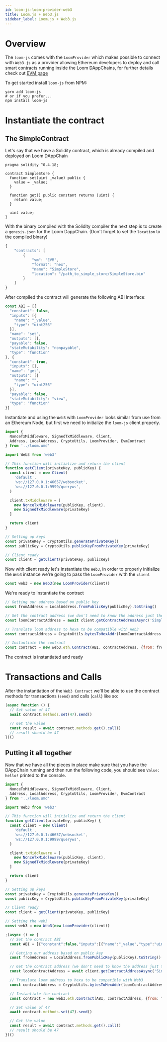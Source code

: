 ```yaml
---
id: loom-js-loom-provider-web3
title: Loom.js + Web3.js
sidebar_label: Loom.js + Web3.js
---
```

# Overview

The `loom-js` comes with the `LoomProvider` which makes possible to connect with `Web3.js` as a provider allowing Ethereum developers to deploy and call smart contracts running inside the Loom DAppChains, for further details check out [EVM page](evm)

To get started install `loom-js` from NPM:

```shell
yarn add loom-js
# or if you prefer...
npm install loom-js
```

# Instantiate the contract

## The SimpleContract

Let's say that we have a Solidity contract, which is already compiled and deployed on Loom DAppChain

    pragma solidity ^0.4.18;
    
    contract SimpleStore {
      function set(uint _value) public {
        value = _value;
      }
    
      function get() public constant returns (uint) {
        return value;
      }
    
      uint value;
    }
    

With the binary compiled with the Solidity compiler the next step is to create a `genesis.json` for the Loom DappChain. (Don't forget to set the `location` to the compiled binary)

```Javascript
{
    "contracts": [
        {
            "vm": "EVM",
            "format": "hex",
            "name": "SimpleStore",
            "location": "/path_to_simple_store/SimpleStore.bin"
        }
    ]
}

```

After compiled the contract will generate the following ABI Interface:

```js
const ABI = [{
  "constant": false,
  "inputs": [{
    "name": "_value",
    "type": "uint256"
  }],
  "name": "set",
  "outputs": [],
  "payable": false,
  "stateMutability": "nonpayable",
  "type": "function"
}, {
  "constant": true,
  "inputs": [],
  "name": "get",
  "outputs": [{
    "name": "",
    "type": "uint256"
  }],
  "payable": false,
  "stateMutability": "view",
  "type": "function"
}]
```

Instantiate and using the `Web3` with `LoomProvider` looks similar from use from an Ethereum Node, but first we need to initialize the `loom-js` client properly.

```js
import {
  NonceTxMiddleware, SignedTxMiddleware, Client,
  Address, LocalAddress, CryptoUtils, LoomProvider, EvmContract
} from '../loom.umd'

import Web3 from 'web3'

// This function will initialize and return the client
function getClient(privateKey, publicKey) {
  const client = new Client(
    'default',
    'ws://127.0.0.1:46657/websocket',
    'ws://127.0.0.1:9999/queryws',
  )

  client.txMiddleware = [
    new NonceTxMiddleware(publicKey, client),
    new SignedTxMiddleware(privateKey)
  ]

  return client
}

// Setting up keys
const privateKey = CryptoUtils.generatePrivateKey()
const publicKey = CryptoUtils.publicKeyFromPrivateKey(privateKey)

// Client ready
const client = getClient(privateKey, publicKey)
```

Now with client ready let's instantiate the `Web3`, in order to properly initialize the `Web3` instance we're going to pass the `LoomProvider` with the `client`

```js
const web3 = new Web3(new LoomProvider(client))
```

We're ready to instantiate the contract

```js
// Getting our address based on public key
const fromAddress = LocalAddress.fromPublicKey(publicKey).toString()

// Get the contract address (we don't need to know the address just the name specified in genesis.json
const loomContractAddress = await client.getContractAddressAsync('SimpleStore')

// Translate loom address to hexa to be compatible with Web3
const contractAddress = CryptoUtils.bytesToHexAddr(loomContractAddress.local.bytes)

// Instantiate the contract
const contract = new web3.eth.Contract(ABI, contractAddress, {from: fromAddress})
```

The contract is instantiated and ready

# Transactions and Calls

After the instantiation of the `Web3 Contract` we'll be able to use the contract methods for transactions (`send`) and calls (`call`) like so:

```js
(async function () {
  // Set value of 47
  await contract.methods.set(47).send()

  // Get the value
  const result = await contract.methods.get().call()
  // result should be 47
})()
```

## Putting it all together

Now that we have all the pieces in place make sure that you have the DAppChain running and then run the following code, you should see `Value: hello!` printed to the console.

```js
import {
  NonceTxMiddleware, SignedTxMiddleware, Client,
  Address, LocalAddress, CryptoUtils, LoomProvider, EvmContract
} from '../loom.umd'

import Web3 from 'web3'

// This function will initialize and return the client
function getClient(privateKey, publicKey) {
  const client = new Client(
    'default',
    'ws://127.0.0.1:46657/websocket',
    'ws://127.0.0.1:9999/queryws',
  )

  client.txMiddleware = [
    new NonceTxMiddleware(publicKey, client),
    new SignedTxMiddleware(privateKey)
  ]

  return client
}

// Setting up keys
const privateKey = CryptoUtils.generatePrivateKey()
const publicKey = CryptoUtils.publicKeyFromPrivateKey(privateKey)

// Client ready
const client = getClient(privateKey, publicKey)

// Setting the web3
const web3 = new Web3(new LoomProvider(client))

;(async () => {
  // Set the contract ABI
  const ABI = [{"constant":false,"inputs":[{"name":"_value","type":"uint256"}],"name":"set","outputs":[],"payable":false,"stateMutability":"nonpayable","type":"function"},{"constant":true,"inputs":[],"name":"get","outputs":[{"name":"","type":"uint256"}],"payable":false,"stateMutability":"view","type":"function"}]

  // Getting our address based on public key
  const fromAddress = LocalAddress.fromPublicKey(publicKey).toString()

  // Get the contract address (we don't need to know the address just the name specified in genesis.json
  const loomContractAddress = await client.getContractAddressAsync('SimpleStore')

  // Translate loom address to hexa to be compatible with Web3
  const contractAddress = CryptoUtils.bytesToHexAddr(loomContractAddress.local.bytes)

  // Instantiate the contract
  const contract = new web3.eth.Contract(ABI, contractAddress, {from: fromAddress})

  // Set value of 47
  await contract.methods.set(47).send()

  // Get the value
  const result = await contract.methods.get().call()
  // result should be 47
})()

```